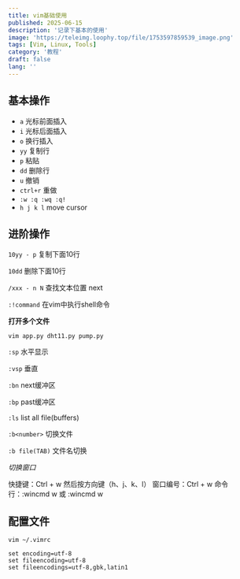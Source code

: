 ```yaml
---
title: vim基础使用
published: 2025-06-15
description: '记录下基本的使用'
image: 'https://teleimg.loophy.top/file/1753597859539_image.png'
tags: [Vim, Linux, Tools]
category: '教程'
draft: false 
lang: ''
---
```


## 基本操作

* `a` 光标前面插入
* `i` 光标后面插入
* `o` 换行插入
* `yy` 复制行
* `p` 粘贴
* `dd` 删除行
* `u` 撤销
* `ctrl+r` 重做
* `:w :q :wq :q!`
* `h j k l` move cursor

## 进阶操作

`10yy - p` 复制下面10行

`10dd` 删除下面10行

`/xxx - n N` 查找文本位置 next 

`:!command` 在vim中执行shell命令

**打开多个文件**

`vim app.py dht11.py pump.py`

`:sp` 水平显示

`:vsp` 垂直

`:bn` next缓冲区

`:bp` past缓冲区

`:ls` list all file(buffers)

`:b<number>` 切换文件

`:b file(TAB)` 文件名切换

*切换窗口*

快捷键：Ctrl + w 然后按方向键（h、j、k、l）
窗口编号：Ctrl + w <number>
命令行：:wincmd w 或 :<number>wincmd w

## 配置文件

`vim ~/.vimrc`

```shell
set encoding=utf-8
set fileencoding=utf-8
set fileencodings=utf-8,gbk,latin1
```

